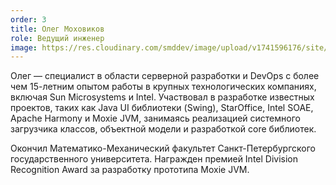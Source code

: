 ```yaml
---
order: 3
title: Олег Моховиков
role: Ведущий инженер
image: https://res.cloudinary.com/smddev/image/upload/v1741596176/site/member/mokhovikov.jpg
---
```

Олег — специалист в области серверной разработки и DevOps с более чем 15-летним опытом работы в крупных технологических компаниях, включая Sun Microsystems и Intel. Участвовал в разработке известных проектов, таких как Java UI библиотеки (Swing), StarOffice, Intel SOAE, Apache Harmony и Moxie JVM, занимаясь реализацией системного загрузчика классов, объектной модели и разработкой core библиотек.

Окончил Математико-Механический факультет Санкт-Петербургского государственного университета. Награжден премией Intel Division Recognition Award за разработку прототипа Moxie JVM.
